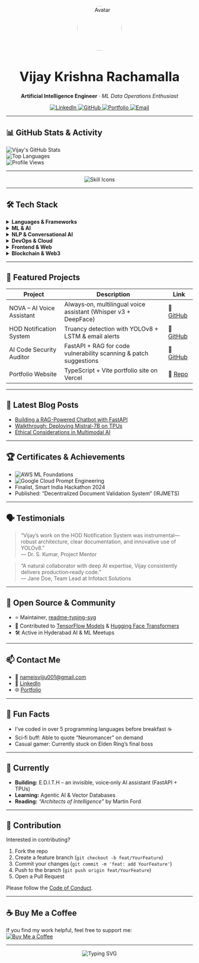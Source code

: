 <!--
    Theme: Professional & Creative (dark-mode friendly)
    Custom styling for visual impact—adapt for your platform if needed.
-->

<p align="center">
  <img src="https://github.com/Vijay-48.png" width="120" style="border-radius: 50%;" alt="Avatar"/>
</p>

<h1 align="center" style="font-size: 2.5em;">
  Vijay Krishna Rachamalla
</h1>

<p align="center">
  <b>Artificial Intelligence Engineer</b> &middot; <i>ML Data Operations Enthusiast</i>
</p>

<p align="center">
  <a href="https://www.linkedin.com/in/vijay-krishna-rachamalla-7baa07307/">
    <img src="https://img.shields.io/badge/LinkedIn-blue?logo=linkedin&style=flat-square" alt="LinkedIn"/>
  </a>
  <a href="https://github.com/Vijay-48">
    <img src="https://img.shields.io/badge/GitHub-black?logo=github&style=flat-square" alt="GitHub"/>
  </a>
  <a href="https://vijay-krishna-8dz4.vercel.app/">
    <img src="https://img.shields.io/badge/Portfolio-%2312100E?logo=vercel&logoColor=white&style=flat-square" alt="Portfolio"/>
  </a>
  <a href="mailto:nameisvijju001@gmail.com">
    <img src="https://img.shields.io/badge/Email-red?logo=gmail&style=flat-square" alt="Email"/>
  </a>
</p>

---

<!-- ======================= -->
<!--       STATS & ACTIVITY       -->
<!-- ======================= -->
## 📊 GitHub Stats & Activity

![Vijay's GitHub Stats](https://github-readme-stats.vercel.app/api?username=Vijay-48&show_icons=true&theme=radical)  
![Top Languages](https://github-readme-stats.vercel.app/api/top-langs/?username=Vijay-48&layout=compact&theme=radical)  
![Profile Views](https://komarev.com/ghpvc/?username=Vijay-48&label=Profile%20views&color=0e75b6)

---

<div align="center">
  <img src="https://skillicons.dev/icons?i=python,java,typescript,sql,react,js,html,css,tailwind,docker,aws,mongodb,git,solidity,web3,fastapi,pytorch,tensorflow,keras,opencv" alt="Skill Icons" />
</div>

---

## 🛠️ Tech Stack

<details>
  <summary><b>Languages & Frameworks</b></summary>
  <img src="https://img.shields.io/badge/Python-3776AB?logo=python&logoColor=white&style=flat-square"/>
  <img src="https://img.shields.io/badge/Java-007396?logo=java&logoColor=white&style=flat-square"/>
  <img src="https://img.shields.io/badge/TypeScript-3178C6?logo=typescript&logoColor=white&style=flat-square"/>
  <img src="https://img.shields.io/badge/SQL-003B57?logo=postgresql&logoColor=white&style=flat-square"/>
</details>

<details>
  <summary><b>ML & AI</b></summary>
  <img src="https://img.shields.io/badge/TensorFlow-FF6F00?logo=tensorflow&logoColor=white&style=flat-square"/>
  <img src="https://img.shields.io/badge/Keras-D00000?logo=keras&logoColor=white&style=flat-square"/>
  <img src="https://img.shields.io/badge/PyTorch-EE4C2C?logo=pytorch&logoColor=white&style=flat-square"/>
  <img src="https://img.shields.io/badge/Hugging%20Face-FFD21E?logo=huggingface&logoColor=black&style=flat-square"/>
  <img src="https://img.shields.io/badge/OpenCV-5C3EE8?logo=opencv&logoColor=white&style=flat-square"/>
  <img src="https://img.shields.io/badge/Scikit--learn-F7931E?logo=scikitlearn&logoColor=white&style=flat-square"/>
</details>

<details>
  <summary><b>NLP & Conversational AI</b></summary>
  GPT APIs, Whisper v3, SpaCy, NLTK
</details>

<details>
  <summary><b>DevOps & Cloud</b></summary>
  <img src="https://img.shields.io/badge/Docker-2496ED?logo=docker&logoColor=white&style=flat-square"/>
  <img src="https://img.shields.io/badge/GitHub%20Actions-2088FF?logo=githubactions&logoColor=white&style=flat-square"/>
  <img src="https://img.shields.io/badge/AWS-232F3E?logo=amazonaws&logoColor=white&style=flat-square"/>
  <img src="https://img.shields.io/badge/Firebase-FFCA28?logo=firebase&logoColor=black&style=flat-square"/>
  <img src="https://img.shields.io/badge/MongoDB-47A248?logo=mongodb&logoColor=white&style=flat-square"/>
</details>

<details>
  <summary><b>Frontend & Web</b></summary>
  ReactJS, JavaScript, HTML/CSS, Tailwind, Lightning Web Components
</details>

<details>
  <summary><b>Blockchain & Web3</b></summary>
  Solidity, Truffle, IPFS, Web3.js
</details>

---

<!-- ======================= -->
<!--    FEATURED PROJECTS     -->
<!-- ======================= -->
## 🌟 Featured Projects

| Project | Description | Link |
| ------- | ----------- | ---- |
| NOVA – AI Voice Assistant | Always‑on, multilingual voice assistant (Whisper v3 + DeepFace) | 🔗 [GitHub](https://github.com/Vijay-48/NOVA) |
| HOD Notification System | Truancy detection with YOLOv8 + LSTM & email alerts | 🔗 [GitHub](https://github.com/Vijay-48/hod-notification-system) |
| AI Code Security Auditor | FastAPI + RAG for code vulnerability scanning & patch suggestions | 🔗 [GitHub](https://github.com/Vijay-48/ai-code-security-auditor) |
| Portfolio Website | TypeScript + Vite portfolio site on Vercel | 🔗 [Repo](https://github.com/Vijay-48/vijay-krishna-8dz4) |

---

<!-- ======================= -->
<!--   LATEST BLOG POSTS     -->
<!-- ======================= -->
## 📝 Latest Blog Posts

- [Building a RAG-Powered Chatbot with FastAPI](https://yourblog.com/rag-chatbot)  
- [Walkthrough: Deploying Mistral-7B on TPUs](https://yourblog.com/mistral-tpu)  
- [Ethical Considerations in Multimodal AI](https://yourblog.com/ai-ethics)

---

<!-- ======================= -->
<!-- CERTIFICATES & ACHIEVEMENTS -->
<!-- ======================= -->
## 🏆 Certificates & Achievements

- ![AWS ML Foundations](https://img.shields.io/badge/AWS-ML%20Foundations-orange)  
- ![Google Cloud Prompt Engineering](https://img.shields.io/badge/Google%20Cloud-Prompt%20Engineering-blue)  
- Finalist, Smart India Hackathon 2024  
- Published: “Decentralized Document Validation System” (IRJMETS)

---

<!-- ======================= -->
<!-- TESTIMONIALS / RECOMMENDATIONS -->
<!-- ======================= -->
## 🗣 Testimonials

> “Vijay’s work on the HOD Notification System was instrumental—robust architecture, clear documentation, and innovative use of YOLOv8.”  
> — Dr. S. Kumar, Project Mentor

> “A natural collaborator with deep AI expertise, Vijay consistently delivers production‐ready code.”  
> — Jane Doe, Team Lead at Infotact Solutions

---

<!-- ======================= -->
<!-- OPEN SOURCE COMMUNITY -->
<!-- ======================= -->
## 🤝 Open Source & Community

- ⭐ Maintainer, [readme-typing-svg](https://github.com/DenverCoder1/readme-typing-svg)  
- 🔧 Contributed to [TensorFlow Models](https://github.com/tensorflow/models) & [Hugging Face Transformers](https://github.com/huggingface/transformers)  
- 🛠 Active in Hyderabad AI & ML Meetups

---

<!-- ======================= -->
<!--     CONTACT ME     -->
<!-- ======================= -->
## 📫 Contact Me

- 📧 nameisvijju001@gmail.com  
- 🔗 [LinkedIn](https://www.linkedin.com/in/vijay-krishna-rachamalla-7baa07307/)  
- 🌐 [Portfolio](https://vijay-krishna-8dz4.vercel.app/)  

---

<!-- ======================= -->
<!--     FUN FACTS     -->
<!-- ======================= -->
## 🎲 Fun Facts

- I’ve coded in over 5 programming languages before breakfast ☕  
- Sci‑fi buff: Able to quote “Neuromancer” on demand  
- Casual gamer: Currently stuck on Elden Ring’s final boss

---

<!-- ======================= -->
<!--      NOW / CURRENTLY      -->
<!-- ======================= -->
## 🔭 Currently

- **Building:** E.D.I.T.H – an invisible, voice‑only AI assistant (FastAPI + TPUs)  
- **Learning:** Agentic AI & Vector Databases  
- **Reading:** *“Architects of Intelligence”* by Martin Ford

---

<!-- ======================= -->
<!-- CONTRIBUTION GUIDELINES -->
<!-- ======================= -->
## 🤖 Contribution

Interested in contributing?  

1. Fork the repo  
2. Create a feature branch (`git checkout -b feat/YourFeature`)  
3. Commit your changes (`git commit -m 'feat: add YourFeature'`)  
4. Push to the branch (`git push origin feat/YourFeature`)  
5. Open a Pull Request  

Please follow the [Code of Conduct](https://github.com/Vijay-48/.github/blob/main/CODE_OF_CONDUCT.md).

---

<!-- ======================= -->
<!-- SUPPORT / BUY ME A COFFEE -->
<!-- ======================= -->
## ☕ Buy Me a Coffee

If you find my work helpful, feel free to support me:  
[![Buy Me a Coffee](https://img.shields.io/badge/Buy%20me%20a%20coffee-☕-ff69b4)](https://www.buymeacoffee.com/vijaykrishna)

---

<p align="center">
  <img src="https://readme-typing-svg.demolab.com?font=Fira+Code&duration=2500&pause=500&color=00EFFF&center=true&vCenter=true&width=700&lines=Building+ethical+AI+systems;Finalist+at+Smart+India+Hackathon;Open+Source+Contributor;Sci-Fi+Reader+%2F+Casual+Gamer" alt="Typing SVG" />
</p>
